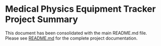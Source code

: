 # Medical Physics Equipment Tracker Project Summary

This document has been consolidated with the main README.md file. Please see [README.md](README.md) for the complete project documentation.
